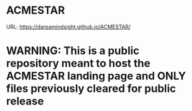 # ACMESTAR

URL: <https://darpamindsight.github.io/ACMESTAR/>

# WARNING: This is a public repository meant to host the ACMESTAR landing page and **ONLY files previously cleared for public release** 
